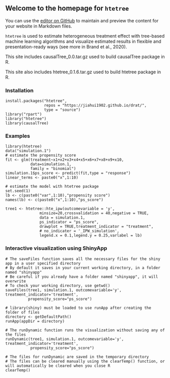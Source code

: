 ## Welcome to the homepage for `htetree`

You can use the [editor on GitHub](https://github.com/Jiahui1902/htetree.github.io/edit/gh-pages/index.md) to maintain and preview the content for your website in Markdown files.

`htetree` is used to estimate heterogeneous treatment effect with tree-based machine learning algorithms and visualize estimated results in flexible and presentation-ready ways (see more in Brand et al., 2020). 

This site includes causalTree_0.0.tar.gz used to build causalTree package in R.

This site also includes htetree_0.1.6.tar.gz used to build htetree package in R. 

### Installation

```
install.packages("htetree",
                 repos = "https://jiahui1902.github.io/drat/",
                 type = "source")
library("rpart")
library("htetree")
library(causalTree)
```

### Examples

```
library(htetree)
data("simulation.1")
# estimate the propensity score
fit <- glm(treatment~x1+x2+x3+x4+x5+x6+x7+x8+x9+x10,
           data=simulation.1,
           family = "binomial")
simulation.1$ps_score <- predict(fit,type = "response")
linear_terms <- paste0("x",1:10)

# estimate the model with htetree package
set.seed(1)
lb <- c(paste0("var",1:10),"propensity score")
names(lb) <- c(paste0("x",1:10),"ps_score")

tree1 <- htetree::hte_ipw(outcomevariable = 'y',
               minsize=20,crossvalidation = 40,negative = TRUE,
               data = simulation.1,
               ps_indicator = "ps_score",
               drawplot = TRUE,treatment_indicator = "treatment",
               # no_indicater = '_IPW_simulation',
               legend.x = 0.1,legend.y = 0.25,varlabel = lb)
```

### Interactive visualization using ShinyApp
```
# The saveFiles function saves all the necessary files for the shiny app in a user specified directory
# By default it saves in your current working directory, in a folder named "shinyapp"
# Be careful if you already have a folder named "shinyapp", it will overwrite
# To check your working directory, use getwd()
saveFiles(tree1, simulation.1, outcomevariable='y', treatment_indicator='treatment',
          propensity_score="ps_score")

# library(shiny) must be loaded to use runApp after creating the folder of files
directory <- getDefaultPath()
runApp(appDir = directory)

# The runDynamic function runs the visualization without saving any of the files
runDynamic(tree1, simulation.1, outcomevariable='y', treatment_indicator='treatment',
           propensity_score="ps_score")

# The files for runDynamic are saved in the temporary directory
# The files can be cleared manually using the clearTemp() function, or will automatically be cleared when you close R
clearTemp()
```

